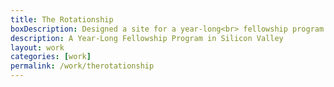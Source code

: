 ```yaml
---
title: The Rotationship
boxDescription: Designed a site for a year-long<br> fellowship program in Silicon Valley.
description: A Year-Long Fellowship Program in Silicon Valley
layout: work
categories: [work]
permalink: /work/therotationship
---
```


